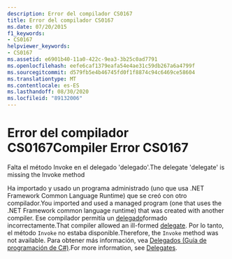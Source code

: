 ```yaml
---
description: Error del compilador CS0167
title: Error del compilador CS0167
ms.date: 07/20/2015
f1_keywords:
- CS0167
helpviewer_keywords:
- CS0167
ms.assetid: e6901b40-11a0-422c-9ea3-3b25c0ad7791
ms.openlocfilehash: eefe6caf1379eafa54e4ae31c59db267a6a4799f
ms.sourcegitcommit: d579fb5e4b46745fd0f1f8874c94c6469ce58604
ms.translationtype: MT
ms.contentlocale: es-ES
ms.lasthandoff: 08/30/2020
ms.locfileid: "89132006"
---
```

# <a name="compiler-error-cs0167"></a><span data-ttu-id="3bb15-103">Error del compilador CS0167</span><span class="sxs-lookup"><span data-stu-id="3bb15-103">Compiler Error CS0167</span></span>
<span data-ttu-id="3bb15-104">Falta el método Invoke en el delegado 'delegado'.</span><span class="sxs-lookup"><span data-stu-id="3bb15-104">The delegate 'delegate' is missing the Invoke method</span></span>  
  
 <span data-ttu-id="3bb15-105">Ha importado y usado un programa administrado (uno que usa .NET Framework Common Language Runtime) que se creó con otro compilador.</span><span class="sxs-lookup"><span data-stu-id="3bb15-105">You imported and used a managed program (one that uses the .NET Framework common language runtime) that was created with another compiler.</span></span> <span data-ttu-id="3bb15-106">Ese compilador permitía un [delegado](../language-reference/builtin-types/reference-types.md)formado incorrectamente.</span><span class="sxs-lookup"><span data-stu-id="3bb15-106">That compiler allowed an ill-formed [delegate](../language-reference/builtin-types/reference-types.md).</span></span> <span data-ttu-id="3bb15-107">Por lo tanto, el método `Invoke` no estaba disponible.</span><span class="sxs-lookup"><span data-stu-id="3bb15-107">Therefore, the `Invoke` method was not available.</span></span> <span data-ttu-id="3bb15-108">Para obtener más información, vea [Delegados (Guía de programación de C#)](../programming-guide/delegates/index.md).</span><span class="sxs-lookup"><span data-stu-id="3bb15-108">For more information, see [Delegates](../programming-guide/delegates/index.md).</span></span>
